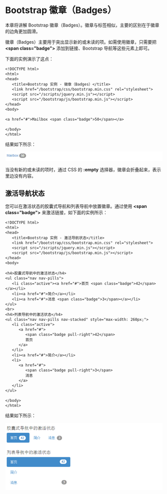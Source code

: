 # Bootstrap 徽章（Badges）

本章将讲解 Bootstrap 徽章（Badges）。徽章与标签相似，主要的区别在于徽章的边角更加圆滑。

徽章（Badges）主要用于突出显示新的或未读的项。如需使用徽章，只需要把 **&lt;span class="badge"&gt;** 添加到链接、Bootstrap 导航等这些元素上即可。

下面的实例演示了这点：

```
<!DOCTYPE html>
<html>
<head>
   <title>Bootstrap 实例 - 徽章（Badges）</title>
   <link href="/bootstrap/css/bootstrap.min.css" rel="stylesheet">
   <script src="/scripts/jquery.min.js"></script>
   <script src="/bootstrap/js/bootstrap.min.js"></script>
</head>
<body>

<a href="#">Mailbox <span class="badge">50</span></a>

</body>
</html>

```

[](/try/tryit.php?filename=bootstrap3-badges)

结果如下所示：

![徽章（Badges）](img/badges_demo.jpg)

当没有新的或未读的项时，通过 CSS 的 **:empty** 选择器，徽章会折叠起来，表示里边没有内容。

## 激活导航状态

您可以在激活状态的胶囊式导航和列表导航中放置徽章。通过使用 **&lt;span class="badge"&gt;** 来激活链接，如下面的实例所示：

```
<!DOCTYPE html>
<html>
<head>
   <title>Bootstrap 实例 - 激活导航状态</title>
   <link href="/bootstrap/css/bootstrap.min.css" rel="stylesheet">
   <script src="/scripts/jquery.min.js"></script>
   <script src="/bootstrap/js/bootstrap.min.js"></script>
</head>
<body>

<h4>胶囊式导航中的激活状态</h4>
<ul class="nav nav-pills">
   <li class="active"><a href="#">首页 <span class="badge">42</span></a></li>
   <li><a href="#">简介</a></li>
   <li><a href="#">消息 <span class="badge">3</span></a></li>
</ul>
<br>
<h4>列表导航中的激活状态</h4>
<ul class="nav nav-pills nav-stacked" style="max-width: 260px;">
   <li class="active">
      <a href="#">
         <span class="badge pull-right">42</span>
         首页
      </a>
   </li>
   <li><a href="#">简介</a></li>
   <li>
      <a href="#">
         <span class="badge pull-right">3</span>
         消息
      </a>
   </li>
</ul>

</body>
</html>

```

[](/try/tryit.php?filename=bootstrap3-badges-activestate)

结果如下所示：

![激活导航状态](img/badgesactivestate_demo.jpg)